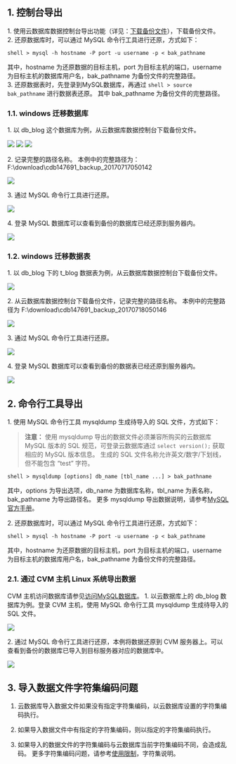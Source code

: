 ## 1. 控制台导出
1.<span></span> 使用云数据库数据控制台导出功能（详见：[下载备份文件](http://tce.fsphere.cn/document/product/236/7274)），下载备份文件。  
2.<span></span> 还原数据库时，可以通过 MySQL 命令行工具进行还原，方式如下：
```
shell > mysql -h hostname -P port -u username -p < bak_pathname
```
其中，hostname 为还原数据的目标主机，port 为目标主机的端口，username 为目标主机的数据库用户名，bak_pathname 为备份文件的完整路径。  
3.<span></span> 还原数据表时，先登录到MySQL数据库，再通过 `shell > source bak_pathname` 进行数据表还原。
其中 bak_pathname 为备份文件的完整路径。

### 1.1. windows 迁移数据库
1.<span></span> 以 db_blog 这个数据库为例，从云数据库数据控制台下载备份文件。

![][image-7]
![][image-8]
![][image-9]

2.<span></span> 记录完整的路径名称。
本例中的完整路径为： F:\download\cdb147691_backup_20170717050142

![][image-1]

3.<span></span> 通过 MySQL 命令行工具进行还原。

![][image-2]

4.<span></span> 登录 MySQL 数据库可以查看到备份的数据库已经还原到服务器内。

![][image-10]

### 1.2. windows 迁移数据表
1.<span></span> 以 db_blog 下的 t_blog 数据表为例，从云数据库数据控制台下载备份文件。

![][image-11]

2.<span></span> 从云数据库数据控制台下载备份文件，记录完整的路径名称。
本例中的完整路径为 F:\download\cdb147691_backup_20170718050146

![][image-3]

3.<span></span> 通过 MySQL 命令行工具进行还原。

![][image-4]

4.<span></span> 登录 MySQL 数据库可以查看到备份的数据表已经还原到服务器内。

![][image-12]

## 2. 命令行工具导出
1.<span></span> 使用 MySQL 命令行工具 mysqldump 生成待导入的 SQL 文件，方式如下：
>**注意：**
>使用 mysqldump 导出的数据文件必须兼容所购买的云数据库 MySQL 版本的 SQL 规范，可登录云数据库通过 `select version();` 获取相应的 MySQL 版本信息。
>生成的 SQL 文件名称允许英文/数字/下划线，但不能包含 “test” 字符。

```
shell > mysqldump [options] db_name [tbl_name ...] > bak_pathname
```
其中，options 为导出选项，db_name 为数据库名称，tbl_name 为表名称，bak_pathname 为导出路径名。
更多 mysqldump 导出数据说明，请参考[MySQL官方手册](https://dev.mysql.com/doc/refman/5.6/en/mysqldump.html)。

2.<span></span> 还原数据库时，可以通过 MySQL 命令行工具进行还原，方式如下：
```
shell > mysql -h hostname -P port -u username -p < bak_pathname
```
其中，hostname 为还原数据的目标主机，port 为目标主机的端口，username 为目标主机的数据库用户名，bak_pathname 为备份文件的完整路径。

### 2.1. 通过 CVM 主机 Linux 系统导出数据
CVM 主机访问数据库请参见[访问MySQL数据库](http://tce.fsphere.cn/document/product/236/3130)。
1.<span></span> 以云数据库上的 db_blog 数据库为例。登录 CVM 主机，使用 MySQL 命令行工具 mysqldump 生成待导入的 SQL 文件。

![][image-5]

2.<span></span> 通过 MySQL 命令行工具进行还原，本例将数据还原到 CVM 服务器上。可以查看到备份的数据库已导入到目标服务器对应的数据库中。

![][image-6]

## 3. 导入数据文件字符集编码问题
1. 云数据库导入数据文件如果没有指定字符集编码，以云数据库设置的字符集编码执行。

2. 如果导入数据文件中有指定的字符集编码，则以指定的字符集编码执行。

3. 如果导入的数据文件的字符集编码与云数据库当前字符集编码不同，会造成乱码。
更多字符集编码问题，请参考[使用限制](http://tce.fsphere.cn/document/product/236/7259#document_charset_6)，字符集说明。

[image-1]:  http://imgcache.tce.fsphere.cn/image/mc.qcloudimg.com/static/img/ec1530d76dab094cfc76a49e05e34d3c/step11.png
[image-2]:  http://imgcache.tce.fsphere.cn/image/mc.qcloudimg.com/static/img/6974d27bab6a539dd001ea9d58d59a30/step12.png
[image-3]:  http://imgcache.tce.fsphere.cn/image/mc.qcloudimg.com/static/img/42f282cf218253ba16ec51eb715ac76f/step13.png
[image-4]:  http://imgcache.tce.fsphere.cn/image/mc.qcloudimg.com/static/img/4f1d7c84356129675d8d9ddb7924f1b8/step14.png
[image-5]:  http://imgcache.tce.fsphere.cn/image/mc.qcloudimg.com/static/img/2eb987a5a0a3d1b5b889970e67d66840/step15.png
[image-6]:  http://imgcache.tce.fsphere.cn/image/mc.qcloudimg.com/static/img/58d60e0df9def342ee8344d68e5d6558/step16.png
[image-7]:  http://imgcache.tce.fsphere.cn/image/mc.qcloudimg.com/static/img/93e534bb662bd93cd1cc33f3e7e01fd8/step1.png
[image-8]:  http://imgcache.tce.fsphere.cn/image/mc.qcloudimg.com/static/img/85c72e3d044155342ec9375b42d7d597/step2.png
[image-9]:  http://imgcache.tce.fsphere.cn/image/mc.qcloudimg.com/static/img/fbd4f81256f71264d8616916673c3383/step3.png
[image-10]: http://imgcache.tce.fsphere.cn/image/mc.qcloudimg.com/static/img/f650760a65c3057e1842eee2d3a6fabb/step4.png
[image-11]: http://imgcache.tce.fsphere.cn/image/mc.qcloudimg.com/static/img/189a5828548563144959c91482b91694/step5.png
[image-12]: http://imgcache.tce.fsphere.cn/image/mc.qcloudimg.com/static/img/4f03808a5f93d2b2731431c12c1684ee/step6.png
